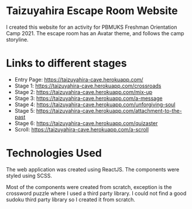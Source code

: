 # Taizuyahira Escape Room Website
I created this website for an activity for PBMUKS Freshman Orientation Camp 2021. The escape room has an Avatar theme, and follows the camp storyline.

# Links to different stages
* Entry Page: https://taizuyahira-cave.herokuapp.com/
* Stage 1: https://taizuyahira-cave.herokuapp.com/crossroads
* Stage 2: https://taizuyahira-cave.herokuapp.com/mix-up
* Stage 3: https://taizuyahira-cave.herokuapp.com/a-message
* Stage 4: https://taizuyahira-cave.herokuapp.com/unforgiving-soul
* Stage 5: https://taizuyahira-cave.herokuapp.com/attachment-to-the-past
* Stage 6: https://taizuyahira-cave.herokuapp.com/quizaster
* Scroll: https://taizuyahira-cave.herokuapp.com/a-scroll



# Technologies Used
The web application was created using ReactJS. The components were styled using SCSS.

Most of the components were created from scratch, exception is the crossword puzzle where I used a third party library. I could not find a good sudoku third party library so I created it from scratch.
